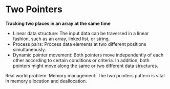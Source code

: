 # Two Pointers

**Tracking two places in an array at the same time**

- Linear data structure: The input data can be traversed in a linear fashion, such as an array, linked list, or string.
- Process pairs: Process data elements at two different positions simultaneously.
- Dynamic pointer movement: Both pointers move independently of each other according to certain conditions or criteria. In addition, both pointers might move along the same or two different data structures.

Real world problem: Memory management: The two pointers pattern is vital in memory allocation and deallocation.
